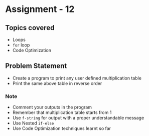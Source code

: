 # Assignment - 12

## Topics covered

- Loops
- `for` loop
- Code Optimization


## Problem Statement

- Create a program to print any user defined multiplication table
- Print the same above table in reverse order

### Note

- Comment your outputs in the program
- Remember that multiplication table starts from 1
- Use `f-string` for output with a proper understandable message
- Use Nested `if-else`
- Use Code Optimization techniques learnt so far
